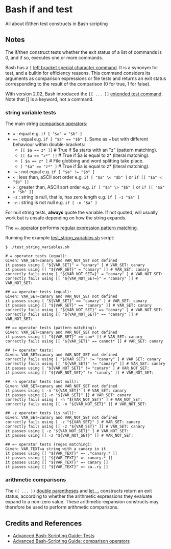 # Bash if and test

All about if/then test constructs in Bash scripting

## Notes

The if/then construct tests whether the exit status of a list of commands is 0, and if so, executes one or more commands.

Bash has a `[` [left bracket special character command](https://tldp.org/LDP/abs/html/special-chars.html#LEFTBRACKET).
It is a synonym for test, and a builtin for efficiency reasons.
This command considers its arguments as comparison expressions or file tests and returns an exit status corresponding to the result of the comparison (0 for true, 1 for false).

With version 2.02, Bash introduced the `[[ ... ]]` [extended test command](https://tldp.org/LDP/abs/html/testconstructs.html#DBLBRACKETS).
Note that [[ is a keyword, not a command.

### string variable tests

The main string [comparison operators](https://tldp.org/LDP/abs/html/comparison-ops.html):

* ` = ` : equal e.g. `if [ "$a" = "$b" ]`
* ` == ` : equal e.g. `if [ "$a" == "$b" ]`. Same as `=` but with different behaviour within double-brackets:
  * `[[ $a == z* ]]`   # True if $a starts with an "z" (pattern matching).
  * `[[ $a == "z*" ]]` # True if $a is equal to z* (literal matching).
  * `[ $a == z* ]`     # File globbing and word splitting take place.
  * `[ "$a" == "z*" ]` # True if $a is equal to z* (literal matching).
* ` != ` : not equal e.g. `if [ "$a" != "$b" ]`
* ` < ` : less than, aSCII sort order e.g. `if [ "$a" \< "$b" ]` or `if [[ "$a" < "$b" ]]`
* ` > ` : greater than, ASCII sort order e.g. `if [ "$a" \> "$b" ]` or `if [[ "$a" > "$b" ]]`
* ` -z ` : string is null, that is, has zero length e.g. `if [ -z "$a" ]`
* ` -n ` : string is not null e.g. `if [ -n "$a" ]`

For null string tests, **always** quote the variable. If not quoted, will usually work but is unsafe depending on how the string expands.

The [`=~` operator](https://www.gnu.org/savannah-checkouts/gnu/bash/manual/bash.html#Conditional-Constructs)
performs [regular expression pattern matching](https://tldp.org/LDP/abs/html/x17129.html).

Running the example [test_string_variables.sh](./test_string_variables.sh) script:

```
$ ./test_string_variables.sh

# = operator tests (equal):
Given: VAR_SET=canary and VAR_NOT_SET not defined
it passes using [ "${VAR_SET}" = "canary" ] # VAR_SET: canary
it passes using [[ "${VAR_SET}" = "canary" ]] # VAR_SET: canary
correctly fails using [ "${VAR_NOT_SET=}" = "canary" ] # VAR_NOT_SET:
correctly fails using [[ "${VAR_NOT_SET=}" = "canary" ]] # VAR_NOT_SET:

## == operator tests (equal):
Given: VAR_SET=canary and VAR_NOT_SET not defined
it passes using [ "${VAR_SET}" == "canary" ] # VAR_SET: canary
it passes using [[ "${VAR_SET}" == "canary" ]] # VAR_SET: canary
correctly fails using [ "${VAR_NOT_SET}" == "canary" ] # VAR_NOT_SET:
correctly fails using [[ "${VAR_NOT_SET}" == "canary" ]] # VAR_NOT_SET:

## == operator tests (pattern matching):
Given: VAR_SET=canary and VAR_NOT_SET not defined
it passes using [[ "${VAR_SET}" == can* ]] # VAR_SET: canary
correctly fails using [[ "${VAR_SET}" == cannot* ]] # VAR_SET: canary

## != operator tests:
Given: VAR_SET=canary and VAR_NOT_SET not defined
correctly fails using [ "${VAR_SET}" != "canary" ] # VAR_SET: canary
correctly fails using [[ "${VAR_SET}" != "canary" ]] # VAR_SET: canary
it passes using [ "${VAR_NOT_SET}" != "canary" ] # VAR_NOT_SET:
it passes using [[ "${VAR_NOT_SET}" != "canary" ]] # VAR_NOT_SET:

## -n operator tests (not null):
Given: VAR_SET=canary and VAR_NOT_SET not defined
it passes using [ -n "${VAR_SET}" ] # VAR_SET: canary
it passes using [[ -n "${VAR_SET}" ]] # VAR_SET: canary
correctly fails using [ -n "${VAR_NOT_SET}" ] # VAR_NOT_SET:
correctly fails using [[ -n "${VAR_NOT_SET}" ]] # VAR_NOT_SET:

## -z operator tests (is null):
Given: VAR_SET=canary and VAR_NOT_SET not defined
correctly fails using [ -z "${VAR_SET}" ] # VAR_SET: canary
correctly fails using [[ -z "${VAR_SET}" ]] # VAR_SET: canary
it passes using [ -z "${VAR_NOT_SET}" ] # VAR_NOT_SET:
it passes using [[ -z "${VAR_NOT_SET}" ]] # VAR_NOT_SET:

## =~ operator tests (regex matching):
Given: VAR_TEXT=a string with a canary in it
it passes using [[ "${VAR_TEXT}" =~ .*canary.* ]]
it passes using [[ "${VAR_TEXT}" =~ canary.* ]]
it passes using [[ "${VAR_TEXT}" =~ canary ]]
it passes using [[ "${VAR_TEXT}" =~ ca..ry ]]
```

### arithmetic comparisons

The `(( ... ))` [double parentheses](https://tldp.org/LDP/abs/html/dblparens.html)
and [let ...](https://tldp.org/LDP/abs/html/internal.html#LETREF)
constructs return an exit status, according to whether the arithmetic expressions they evaluate expand to a non-zero value. These arithmetic-expansion constructs may therefore be used to perform arithmetic comparisons.


## Credits and References

* [Advanced Bash-Scripting Guide: Tests](https://tldp.org/LDP/abs/html/tests.html)
* [Advanced Bash-Scripting Guide: comparison operators](https://tldp.org/LDP/abs/html/comparison-ops.html)
